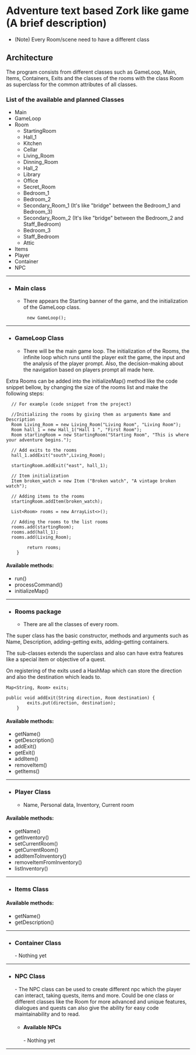 # Adventure text based Zork like game (A brief description)

- (Note) Every Room/scene need to have a different class 

## Architecture
The program consists from different classes such as GameLoop, Main, Items, Containers, Exits and the classes of the
rooms with the class Room as superclass for the common attributes of all classes.

### List of the available and planned Classes
- Main
- GameLoop
- Room
  - StartingRoom
  - Hall_1
  - Kitchen
  - Cellar
  - Living_Room
  - Dinning_Room 
  - Hall_2
  - Library
  - Office
  - Secret_Room
  - Bedroom_1
  - Bedroom_2
  - Secondary_Room_1 (It's like "bridge" between the Bedroom_1 and Bedroom_3)
  - Secondary_Room_2 (It's like "bridge" between the Bedroom_2 and Staff_Bedroom)
  - Bedroom_3
  - Staff_Bedroom
  - Attic
- Items
- Player
- Container
- NPC

<hr>

- <h3>Main class </h3>
  
  - There appears the Starting banner of the game, and the initialization of the GameLoop class.
  
```
        new GameLoop();
```

<hr>

- <h3>GameLoop Class</h3>
  
  - There will be the main game loop. The initialization of the Rooms, the infinite loop which runs until
    the player exit the game, the input and the analysis of the player prompt. Also, the decision-making
    about the navigation based on players prompt all made here.
    
Extra Rooms can be added into the initializeMap() method like the code snippet bellow, by changing
the size of the rooms list and make the following steps:
```
  // For example (code snippet from the project)
  
  //Initializing the rooms by giving them as arguments Name and Description
  Room Living_Room = new Living_Room("Living Room", "Living Room");
  Room hall_1 = new Hall_1("Hall 1 ", "First Room");
  Room startingRoom = new StartingRoom("Starting Room", "This is where your adventure begins.");

  // Add exits to the rooms
  hall_1.addExit("south",Living_Room);

  startingRoom.addExit("east", hall_1);

  // Item initialization
  Item broken_watch = new Item ("Broken watch", "A vintage broken watch");

  // Adding items to the rooms
  startingRoom.addItem(broken_watch);

  List<Room> rooms = new ArrayList<>();

  // Adding the rooms to the list rooms
  rooms.add(startingRoom);
  rooms.add(hall_1);
  rooms.add(Living_Room);

        return rooms;
    }
```

<h4>Available methods:</h4>

- run()
- processCommand()
- initializeMap()

<hr>

- <h3>Rooms package</h3>
  
  - There are all the classes of every room.
    
The super class has the basic constructor, methods and arguments such as Name, Description, 
adding-getting exits, adding-getting containers.

The sub-classes extends the superclass and also can have extra features like a special item or objective
of a quest.

On registering of the exits used a HashMap which can store the direction and also the destination which leads to.
```
Map<String, Room> exits;

public void addExit(String direction, Room destination) {
        exits.put(direction, destination);
    }
```

<h4>Available methods:</h4>

- getName()
- getDescription()
- addExit()
- getExit()
- addItem()
- removeItem()
- getItems()
    
<hr>

- <h3>Player Class</h3>
  
  - Name, Personal data, Inventory, Current room

<h4>Available methods:</h4>

- getName()
- getInventory()
- setCurrentRoom()
- getCurrentRoom()
- addItemToInventory()
- removeItemFromInventory()
- listInventory()
    
<hr>

- <h3>Items Class</h3>

<h4>Available methods:</h4>

- getName()
- getDescription()

<hr>

- <h3>Container Class</h3>
    - Nothing yet

<hr>

- <h3>NPC Class</h3>
    - The NPC class can be used to create different npc which the player can interact, taking quests, 
      items and more. Could be one class or different classes like the Room for more advanced and unique features, dialogues and quests
      can also give the ability for easy code maintainability and to read.
      
    - <h4>Available NPCs</h4>
      - Nothing yet

<hr>
